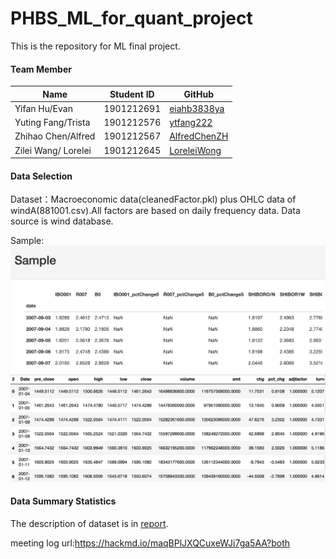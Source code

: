 # PHBS_ML_for_quant_project
This is the repository for ML final project.

#### Team Member

| Name                | Student ID | GitHub                                          |
| ------------------- | ---------- | ----------------------------------------------- |
| Yifan Hu/Evan       | 1901212691 | [eiahb3838ya](https://github.com/eiahb3838ya)   |
| Yuting Fang/Trista  | 1901212576 | [ytfang222](https://github.com/ytfang222)       |
| Zhihao Chen/Alfred  | 1901212567 | [AlfredChenZH](https://github.com/AlfredChenZH) |
| Zilei Wang/ Lorelei | 1901212645 | [LoreleiWong](https://github.com/LoreleiWong)   |

#### Data Selection

Dataset：Macroeconomic data(cleanedFactor.pkl) plus OHLC data of windA(881001.csv).All factors are based on daily frequency data. Data source is wind database.

Sample:
![images](dataset/features.png)
![images](dataset/price.png)

#### Data Summary Statistics 

The description of dataset is in [report](dataset/report.html).

meeting log url:https://hackmd.io/maqBPlJXQCuxeWJi7ga5AA?both
